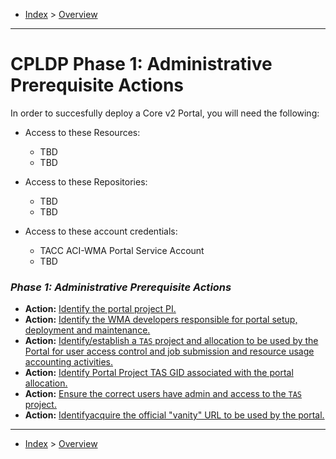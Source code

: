 - [Index](../index.md) > [Overview](overview.md)

---

# CPLDP Phase 1: Administrative Prerequisite Actions

In order to succesfully deploy a Core v2 Portal, you will need the following:

- Access to these Resources:
    - TBD
    - TBD

- Access to these Repositories:
    - TBD
    - TBD

- Access to these account credentials:
    - TACC ACI-WMA Portal Service Account
    - TBD

### _Phase 1: Administrative Prerequisite Actions_

- **Action:** [Identify the portal project PI.](#phase1task1)
- **Action:** [Identify the WMA developers responsible for portal setup, deployment and maintenance.](#phase1task2)
- **Action:** [Identify/establish a `TAS` project and allocation to be used by the Portal for user access control and job submission and resource usage accounting activities.](#phase1task3)
- **Action:** [Identify Portal Project TAS GID associated with the portal allocation.](#phase1task4)
- **Action:** [Ensure the correct users have admin and access to the `TAS` project.](#phase1task5)
- **Action:** [Identifyacquire the official "vanity" URL to be used by the portal.](#phase1task6)

---

- [Index](../index.md) > [Overview](overview.md)
